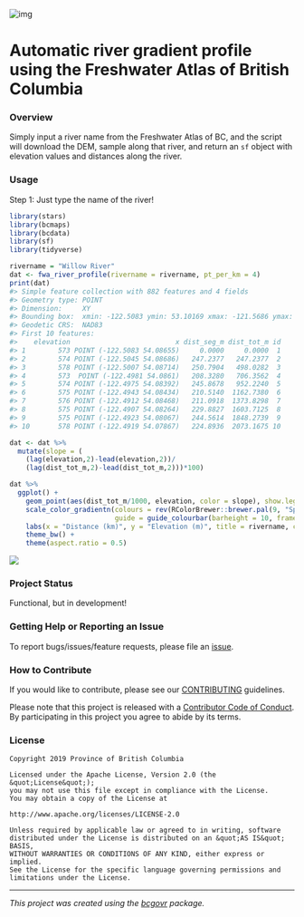 ![img](https://img.shields.io/badge/Lifecycle-Experimental-339999)

Automatic river gradient profile using the Freshwater Atlas of British Columbia
========================

### Overview

Simply input a river name from the Freshwater Atlas of BC, and the script will download the DEM, sample along that river, and return an `sf` object with elevation values and distances along the river. 

### Usage

Step 1: Just type the name of the river! 

``` r
library(stars)
library(bcmaps)
library(bcdata)
library(sf)
library(tidyverse)

rivername = "Willow River"
dat <- fwa_river_profile(rivername = rivername, pt_per_km = 4)  
print(dat)
#> Simple feature collection with 882 features and 4 fields
#> Geometry type: POINT
#> Dimension:     XY
#> Bounding box:  xmin: -122.5083 ymin: 53.10169 xmax: -121.5686 ymax: 54.08714
#> Geodetic CRS:  NAD83
#> First 10 features:
#>    elevation                          x dist_seg_m dist_tot_m id
#> 1        573 POINT (-122.5083 54.08655)     0.0000     0.0000  1
#> 2        574 POINT (-122.5045 54.08686)   247.2377   247.2377  2
#> 3        578 POINT (-122.5007 54.08714)   250.7904   498.0282  3
#> 4        573  POINT (-122.4981 54.0861)   208.3280   706.3562  4
#> 5        574 POINT (-122.4975 54.08392)   245.8678   952.2240  5
#> 6        575 POINT (-122.4943 54.08434)   210.5140  1162.7380  6
#> 7        576 POINT (-122.4912 54.08468)   211.0918  1373.8298  7
#> 8        575 POINT (-122.4907 54.08264)   229.8827  1603.7125  8
#> 9        575 POINT (-122.4923 54.08067)   244.5614  1848.2739  9
#> 10       578 POINT (-122.4919 54.07867)   224.8936  2073.1675 10

dat <- dat %>% 
  mutate(slope = (
    (lag(elevation,2)-lead(elevation,2))/
    (lag(dist_tot_m,2)-lead(dist_tot_m,2)))*100) 

dat %>% 
  ggplot() + 
    geom_point(aes(dist_tot_m/1000, elevation, color = slope), show.legend = T) + 
    scale_color_gradientn(colours = rev(RColorBrewer::brewer.pal(9, "Spectral")), 
                          guide = guide_colourbar(barheight = 10, frame.colour = "black", ticks.colour = "black")) +
    labs(x = "Distance (km)", y = "Elevation (m)", title = rivername, color = "Slope (%)") + 
    theme_bw() +
    theme(aspect.ratio = 0.5)
```
![](https://i.imgur.com/DaO4sbR.png)

### Project Status

Functional, but in development!

### Getting Help or Reporting an Issue

To report bugs/issues/feature requests, please file an
[issue](https://github.com/bcgov/Project_River_Profiles/issues/).

### How to Contribute

If you would like to contribute, please see our
[CONTRIBUTING](CONTRIBUTING.md) guidelines.

Please note that this project is released with a [Contributor Code of
Conduct](CODE_OF_CONDUCT.md). By participating in this project you agree
to abide by its terms.

### License

    Copyright 2019 Province of British Columbia

    Licensed under the Apache License, Version 2.0 (the &quot;License&quot;);
    you may not use this file except in compliance with the License.
    You may obtain a copy of the License at

    http://www.apache.org/licenses/LICENSE-2.0

    Unless required by applicable law or agreed to in writing, software distributed under the License is distributed on an &quot;AS IS&quot; BASIS,
    WITHOUT WARRANTIES OR CONDITIONS OF ANY KIND, either express or implied.
    See the License for the specific language governing permissions and limitations under the License.

------------------------------------------------------------------------

*This project was created using the
[bcgovr](https://github.com/bcgov/bcgovr) package.*
